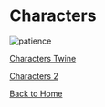 # Characters 
  
![patience](https://lh3.googleusercontent.com/-WqpGcoY2Zps/WKEm0Y3bmdI/AAAAAAAAAH4/JCyX---obVMdCLFlhdr0znYQKIM2g0m9gCLcB/s0/patience.gif "patience.gif")

[Characters Twine](https://hannahbark.github.io/ladiesalmanack/project.html)   

[Characters 2](Character.html)

[Back to Home](/ladiesalmanack/)
